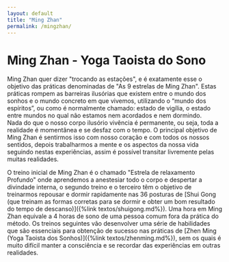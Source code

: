 ```yaml
---
layout: default
title: "Ming Zhan"
permalink: /mingzhan/
---
```


# Ming Zhan - Yoga Taoista do Sono
 

Ming Zhan quer dizer "trocando as estações", e é exatamente esse o objetivo das práticas denominadas de "As 9 estrelas de Ming Zhan". Estas práticas rompem as barreiras ilusórias que existem entre o mundo dos sonhos e o mundo concreto em que vivemos, utilizando o “mundo dos espíritos”, ou como é normalmente chamado: estado de vigília, o estado entre mundos no qual não estamos nem acordados e nem dormindo.  
Nada do que o nosso corpo ilusório vivência é permanente, ou seja, toda a realidade é momentânea e se desfaz com o tempo. O principal objetivo de Ming Zhan é sentirmos isso com nosso coração e com todos os nossos sentidos, depois trabalharmos a mente e os aspectos da nossa vida seguindo nestas experiências, assim é possível transitar livremente pelas muitas realidades.
 
O treino inicial de Ming Zhan é o chamado "Estrela de relaxamento Profundo" onde aprendemos a anestesiar todo o corpo e despertar a divindade interna, o segundo treino e o terceiro têm o objetivo de treinarmos repousar e dormir rapidamente nas 36 posturas de [Shui Gong (que treinam as formas corretas para se dormir e obter um bom resultado do tempo de descanso)]({%link textos/shuigong.md%}). Uma hora em Ming Zhan equivale a 4 horas de sono de uma pessoa comum fora da prática do método.
Os treinos seguintes vão desenvolver uma série de habilidades que são essenciais para obtenção de sucesso nas práticas de [Zhen Ming (Yoga Taoista dos Sonhos)]({%link textos/zhenming.md%}), sem os quais é muito difícil manter a consciência e se recordar das experiências em outras realidades. 